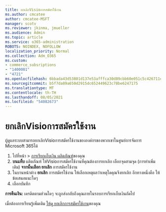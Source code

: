 ```yaml
---
title: ยกเลิกVisioการสมัครใช้งาน
ms.author: cmcatee
author: cmcatee-MSFT
manager: scotv
ms.reviewer: jkinma, jmueller
ms.audience: Admin
ms.topic: article
ms.service: o365-administration
ROBOTS: NOINDEX, NOFOLLOW
localization_priority: Normal
ms.collection: Adm_O365
ms.custom:
- commerce_subsriptions
- "1400001"
- "4721"
ms.openlocfilehash: 6bbada43d53801d137e53afffca30d89cbb60e051c5c426711caaadb36cf39bd
ms.sourcegitcommit: b5f7da89a650d2915dc652449623c78be6247175
ms.translationtype: MT
ms.contentlocale: th-TH
ms.lasthandoff: 08/05/2021
ms.locfileid: "54082673"
---
```

# <a name="cancel-visio-subscription"></a>ยกเลิกVisioการสมัครใช้งาน

ผู้ดูแลระบบสามารถยกเลิกVisioการสมัครใช้งานขององค์กรของพวกเขาในศูนย์การจัดการ Microsoft 365ได้

1. ไปที่หน้า \> [การเรียกเก็บเงิน ผลิตภัณฑ์](https://go.microsoft.com/fwlink/p/?linkid=842054)ของคุณ
2. **บนแท็บ** ผลิตภัณฑ์ ให้Visioการสมัครใช้งานที่คุณต้องการยกเลิก เลือกจุดสามจุด (การทําเพิ่มเติม) **จากนั้นเลือก ยกเลิก** การสมัครใช้งาน
3. ในบานหน้าต่าง **ยกเลิก** การสมัครใช้งาน ให้เลือกเหตุผลว่าเหตุใดคุณจึงยกเลิก อีกทางหนึ่งคือ ให้ข้อเสนอแนะใดๆ
4. เลือกบันทึก

**การคืนเงิน:** เครดิตตามส่วนใดๆ จะถูกส่งกลับถึงคุณภายในรอบการเรียกเก็บเงินถัดไป

เมื่อต้องการเรียนรู้เพิ่มเติม [ให้ดู ยกเลิกการสมัครใช้งาน](/microsoft-365/commerce/subscriptions/cancel-your-subscription)ของคุณ